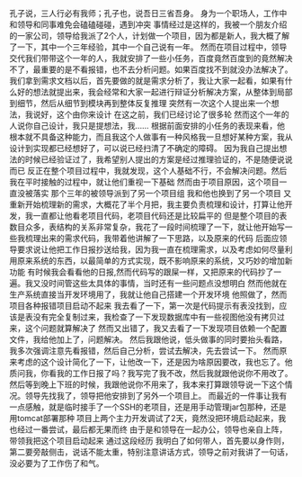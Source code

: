 孔子说，三人行必有我师；孔子也，说吾日三省吾身。
身为一个职场人，工作中和领导和同事难免会磕磕碰碰，遇到冲突
事情经过是这样的，我被一个朋友介绍的一家公司，领导给我派了2个人，计划做一个项目，因为都是新人，我大概了解了一下，其中一个三年经验，其中一个自己说有一年。
然而在项目过程中，领导交代我们带带这个一年的人，我就安排了一些小任务，百度竟然百度到的竟然解决不了，最重要的是不看报错，也不去分析问题。如果百度找不到就没办法解决了。
我们拿到需求文档以后，首先要做的就是需求分析了，我让大家一起看，如果有什么好的想法就提出来，我会经常和大家一起进行辩证分析解决方案，从整体到局部到细节，然后从细节到模块再到整体反复推理
突然有一次这个人提出来一个想法，我说好，这个由你来设计
在这之前，我们已经讨论了很多轮
然而这个一年的人说你自己设计，我只是提想法，我……
根据前面安排的小任务的表现来看，他根本就不具备这种能力，而且我这个人做事有一种风格我一旦想好某种方案，我从设计到实现都已经想好了，可以说已经扫清了不确定的障碍。
因为我自己提出想法的时候已经验证过了，我希望别人提出的方案是经过推理验证的，不是随便说说而已
反正在整个项目过程中，我就发现，这个人基础不行，不会解决问题。然后我在平时接触的过程中，就让他们重视一下基础
然而由于项目原因，这个项目一直没被落实
那个三年的被领导派到了另一个项目组
我和他也换到了另一个项目
又重新开始梳理新的需求，大概花了半个月把，我主要负责梳理和设计，打算让他开发，我一直都让他看老项目代码，老项目代码还是比较扁平的
但是整个项目的表数目众多，表结构的关系非常复杂，我花了一段时间梳理了一下，就让他开始写一些我梳理出来的需求代码，我带着他讲解了一下思路，以及原来的代码
后面应领导要求说让他把工作日报抄送给我，因为我一直在梳理需求，以及考虑如何尽量利用原来系统的东西，以最简单的方式实现，既不影响原来的系统，又巧妙的增加新功能
有时候我会看看他的日报,然而代码写的跟屎一样，又把原来的代码抄了一遍。我又没时间管这些太具体的事情，当时还有一些问题点没想明白
然而他就在生产系统直接当开发环境用了，我就让他自己搭建一个开发环境
他照做了，然而项目各种报错项目启动不起来
我去看了一下，第一次是代码提示有表没找到，应该是表没有完全复制过来，我检查了一下发现数据库中有一些视图他没有拷贝过来，这个问题就算解决了
然而又出错了，我又去看了一下发现项目依赖一个配置文件，我给他加上了，问题解决。
然后我跟他说，低头做事的同时要抬头看路，我多次强调注意先看报错，然后自己分析，尝试去解决，先去尝试一下。
然而原来考虑的这个设计简化了一下，让他改一下，还是因为啥原因要改，我也忘了。他质问我，你看我的工作日报了吗？我写完了我不改，然后我就跟他说你不用改了。
然后等到晚上下班的时候，我跟他说你不用来了，我本来打算跟领导说一下这个情况。领导先找我了，领导把他安排到了另外一个项目上。
而最近的一件事让我有一点感触，就是临时接手了一个SSH的老项目，还是用手动管理jar包那种，还是用tomcat部署那种
项目上两个主力开发调试了2天，竟然没把环境启动起来，我也经过一番尝试，最后都无果而终
由于是和领导在一起办公，领导也亲自上阵，带领我把这个项目启动起来
通过这段经历
我明白了如何带人，首先要以身作则，第二要旁敲侧击，说话不能太重，特别注意讲话方式，领导之前对我讲了一句话，没必要为了工作伤了和气。
